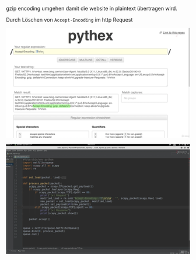 gzip encoding umgehen damit die website in plaintext übertragen wird.

Durch Löschen von `Accept-Encoding` im http Request

![image-20210704135507601](fig/image-20210704135507601.png)



![image-20210704140617131](fig/image-20210704140617131.png)




